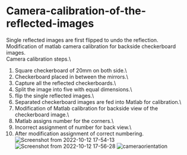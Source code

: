 # Camera-calibration-of-the-reflected-images
Single reflected images are first flipped to undo the reflection.\
Modification of matlab camera calibration for backside checkerboard images.\
Camera calibration steps.\
1. Square checkerboard of 20mm on both side.\
2. Checkerboard placed in between the mirrors.\
3. Capture all the reflected checkerboards.\
4. Split the image into five with equal dimensions.\
5. flip the single reflected images.\
6. Separated checkerboard images are fed into Matlab for  calibration.\
7. Modification of Matlab calibration for backside view of the checkerboard image.\
8. Matlab assigns number for the corners.\
9. Incorrect assignment of number for back view.\
10. After modification assignment of correct numbering.\
![Screenshot from 2022-10-12 17-54-13](https://user-images.githubusercontent.com/87676441/196914100-32afa4ae-8d28-4827-93b5-74c1172c436a.png)
![Screenshot from 2022-10-12 17-56-28](https://user-images.githubusercontent.com/87676441/196914306-3e323834-4278-419b-ab39-a39fca6c56ea.png)
![cameraorientation](https://user-images.githubusercontent.com/87676441/196914521-0c2a6d14-9dea-4b70-9f9b-49ff4120ab2e.png)

